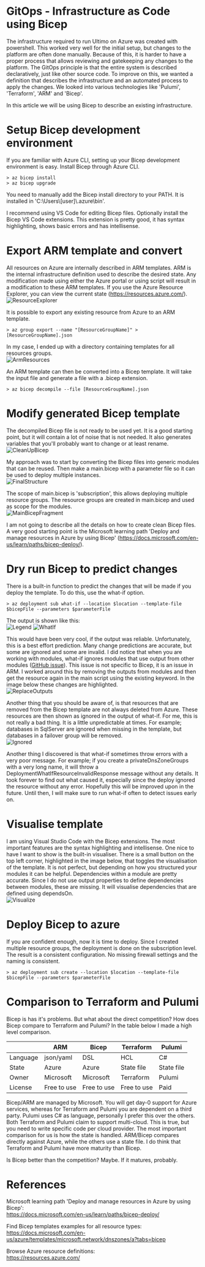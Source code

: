 # GitOps - Infrastructure as Code using Bicep

The infrastructure required to run Ultimo on Azure was created with powershell. This worked very well for the initial setup, but changes to the platform are often done manually. Because of this, it is harder to have a proper process that allows reviewing and gatekeeping any changes to the platform. The GitOps principle is that the entire system is described declaratively, just like other source code. To improve on this, we wanted a definition that describes the infrastructure and an automated process to apply the changes. We looked into various technologies like 'Pulumi', 'Terraform', 'ARM' and 'Bicep'.

In this article we will be using Bicep to describe an existing infrastructure.

# Setup Bicep development environment

If you are familiar with Azure CLI, setting up your Bicep development environment is easy. Install Bicep through Azure CLI.
```
> az bicep install
> az bicep upgrade
```

You need to manually add the Bicep install directory to your PATH. It is installed in 'C:\\Users\\[user]\\.azure\\bin'.

I recommend using VS Code for editing Bicep files. Optionally install the Bicep VS Code extensions. This extension is pretty good, it has syntax highlighting, shows basic errors and has intellisense.

# Export ARM template and convert

All resources on Azure are internally described in ARM templates. ARM is the internal infrastructure definition used to describe the desired state. Any modification made using either the Azure portal or using script will result in a modification to these ARM templates. If you use the Azure Resource Explorer, you can view the current state (https://resources.azure.com/).  
![ResourceExplorer](ResourceExplorer.png)

It is possible to export any existing resource from Azure to an ARM template.
```
> az group export --name "[ResourceGroupName]" > [ResourceGroupName].json
```

In my case, I ended up with a directory containing templates for all resources groups.  
![ArmResources](ArmResources.png)

An ARM template can then be converted into a Bicep template. It will take the input file and generate a file with a .bicep extension.
```
> az bicep decompile --file [ResourceGroupName].json
```

# Modify generated Bicep template

The decompiled Bicep file is not ready to be used yet. It is a good starting point, but it will contain a lot of noise that is not needed. It also generates variables that you'll probably want to change or at least rename.  
![CleanUpBicep](CleanUpBicep.png)

My approach was to start by converting the Bicep files into generic modules that can be reused. Then make a main.bicep with a parameter file so it can be used to deploy multiple instances.  
![FinalStructure](FinalStructure.png)

The scope of main.bicep is 'subscription', this allows deploying multiple resource groups. The resource groups are created in main.bicep and used as scope for the modules.  
![MainBicepFragment](MainBicepFragment.png)

I am not going to describe all the details on how to create clean Bicep files. A very good starting point is the Microsoft learning path 'Deploy and manage resources in Azure by using Bicep' (https://docs.microsoft.com/en-us/learn/paths/bicep-deploy/).

# Dry run Bicep to predict changes

There is a built-in function to predict the changes that will be made if you deploy the template. To do this, use the what-if option.
```
> az deployment sub what-if --location $location --template-file $bicepFile --parameters $parameterFile
```

The output is shown like this:  
![Legend](AzDeploymentWhatIfLegend.png)
![WhatIf](AzDeploymentWhatIf.png)

This would have been very cool, if the output was reliable. Unfortunately, this is a best effort prediction. Many change predictions are accurate, but some are ignored and some are invalid. I did notice that when you are working with modules, what-if ignores modules that use output from other modules ([GitHub issue](https://github.com/Azure/arm-template-whatif/issues/157)). This issue is not specific to Bicep, it is an issue in ARM. I worked around this by removing the outputs from modules and then get the resource again in the main script using the existing keyword. In the image below these changes are highlighted.  
![ReplaceOutputs](ReplaceOutputs.png)

Another thing that you should be aware of, is that resources that are removed from the Bicep template are not always deleted from Azure. These resources are then shown as ignored in the output of what-if. For me, this is not really a bad thing. It is a little unpredictable at times. For example; databases in SqlServer are ignored when missing in the template, but databases in a failover group will be removed.  
![Ignored](AzDeploymentWhatIfIgnored.png)

Another thing I discovered is that what-if sometimes throw errors with a very poor message. For example; if you create a privateDnsZoneGroups with a very long name, it will throw a DeploymentWhatIfResourceInvalidResponse message without any details. It took forever to find out what caused it, especially since the deploy ignored the resource without any error. Hopefully this will be improved upon in the future. Until then, I will make sure to run what-if often to detect issues early on.

# Visualise template

I am using Visual Studio Code with the Bicep extensions. The most important features are the syntax highlighting and intellisense. One nice to have I want to show is the built-in visualiser. There is a small button on the top left corner, highlighted in the image below, that toggles the visualisation of the template. It is not perfect, but depending on how you structured your modules it can be helpful. Dependencies within a module are pretty accurate. Since I do not use output properties to define dependencies between modules, these are missing. It will visualise dependencies that are defined using dependsOn.  
![Visualize](Visualize.png)

# Deploy Bicep to azure

If you are confident enough, now it is time to deploy. Since I created multiple resource groups, the deployment is done on the subscription level. The result is a consistent configuration. No missing firewall settings and the naming is consistent.
```
> az deployment sub create --location $location --template-file $bicepFile --parameters $parameterFile
```

# Comparison to Terraform and Pulumi

Bicep is has it's problems. But what about the direct competition? How does Bicep compare to Terraform and Pulumi? In the table below I made a high level comparison.

|                     | ARM         | Bicep       | Terraform   | Pulumi
| ------------------- | ------------|-------------|-------------|------------
| Language            | json/yaml   | DSL         | HCL         | C#
| State               | Azure       | Azure       | State file  | State file
| Owner               | Microsoft   | Microsoft   | Terraform   | Pulumi
| License             | Free to use | Free to use | Free to use | Paid

Bicep/ARM are managed by Microsoft. You will get day-0 support for Azure services, whereas for Terraform and Pulumi you are dependent on a third party. Pulumi uses C# as language, personally I prefer this over the others. Both Terraform and Pulumi claim to support multi-cloud. This is true, but you need to write specific code per cloud provider. The most important comparison for us is how the state is handled. ARM/Bicep compares directly against Azure, while the others use a state file. I do think that Terraform and Pulumi have more maturity than Bicep.

Is Bicep better than the competition? Maybe. If it matures, probably.

# References

Microsoft learning path 'Deploy and manage resources in Azure by using Bicep':  
https://docs.microsoft.com/en-us/learn/paths/bicep-deploy/

Find Bicep templates examples for all resource types:  
https://docs.microsoft.com/en-us/azure/templates/microsoft.network/dnszones/a?tabs=bicep

Browse Azure resource definitions:  
https://resources.azure.com/